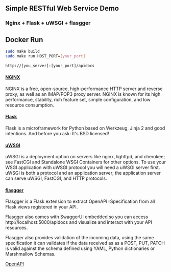 ## Simple RESTful Web Service Demo                                              
### Nginx + Flask + uWSGI + flasgger                                                    

## Docker Run                                                                      
```bash                                                                         
sudo make build                                                                 
sudo make run HOST_PORT=[your_port]                                             
                                                                                
http://[you_server]:[your_port]/apidocs                                         
``` 

#### [NGINX](https://www.nginx.com/resources/wiki/)
NGINX is a free, open-source, high-performance HTTP server and reverse proxy, as well as an IMAP/POP3 proxy server. NGINX is known for its high performance, stability, rich feature set, simple configuration, and low resource consumption.

#### [Flask](http://flask.pocoo.org/)
Flask is a microframework for Python based on Werkzeug, Jinja 2 and good intentions. And before you ask: It's BSD licensed!

#### [uWSGI](https://uwsgi-docs.readthedocs.io/en/latest/)
uWSGI is a deployment option on servers like nginx, lighttpd, and cherokee; see FastCGI and Standalone WSGI Containers for other options. To use your WSGI application with uWSGI protocol you will need a uWSGI server first. uWSGI is both a protocol and an application server; the application server can serve uWSGI, FastCGI, and HTTP protocols.

#### [flasgger](https://github.com/rochacbruno/flasgger)
Flasgger is a Flask extension to extract OpenAPI=Specification from all Flask views registered in your API.

Flasgger also comes with SwaggerUI embedded so you can access http://localhost:5000/apidocs and visualize and interact with your API resources.

Flasgger also provides validation of the incoming data, using the same specification it can validates if the data received as as a POST, PUT, PATCH is valid against the schema defined using YAML, Python dictionaries or Marshmallow Schemas.

[OpenAPI](https://github.com/OAI/OpenAPI-Specification/blob/master/versions/2.0.md)




